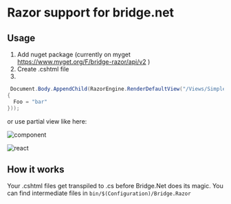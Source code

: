 # Razor support for bridge.net

## Usage

1) Add nuget package (currently on myget https://www.myget.org/F/bridge-razor/api/v2 )
2) Create .cshtml file
3) 
```csharp
 Document.Body.AppendChild(RazorEngine.RenderDefaultView("/Views/SimpleView.cshtml", new SimpleViewModel()
{
  Foo = "bar"
}));
```

or use partial view like here:

![component](https://user-images.githubusercontent.com/1067584/33739761-5c3ad9f2-dbaf-11e7-8f45-29f58e704748.png)

![react](https://user-images.githubusercontent.com/1067584/33739791-75e3b7fc-dbaf-11e7-8c84-c13ede957833.gif)

## How it works

Your .cshtml files get transpiled to .cs before Bridge.Net does its magic. You can find intermediate files in `bin/$(Configuration)/Bridge.Razor`
